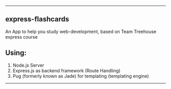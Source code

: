 _________________________________________________________________________________
express-flashcards
------------------
An App to help you study web-development, based on Team Treehouse express course

Using:
------
1. Node.js Server
2. Express.js as backend framework (Route Handling)
3. Pug (formerly known as Jade) for templating (templating engine)
___________________________________________________________________________________
